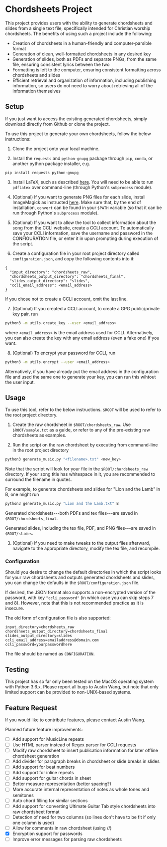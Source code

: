 # Chordsheets Project
This project provides users with the ability to generate chordsheets and slides from a single text file, specifically
intended for Christian worship chordsheets. The benefits of using such a project include the following:

* Creation of chordsheets in a human-friendly and computer-parsible format
* Generation of clean, well-formatted chordsheets in any desired key
* Generation of slides, both as PDFs and separate PNGs, from the same file, ensuring consistent lyrics between the two
* Formatting is left to the computer, ensuring consistent formatting across chordsheets and slides
* Efficient retrieval and organization of information, including publishing information, so users do not need to worry
about retrieving all of the information themselves

## Setup

If you just want to access the existing generated chordsheets, simply download directly from Github or clone the project.

To use this project to generate your own chordsheets, follow the below instructions:
1. Clone the project onto your local machine.

2. Install the `requests` and `python-gnupg` package through `pip`, `conda`, or another python package installer, e.g.
```
pip install requests python-gnupg
```

3. Install LaTeX, such as described [here](https://www.latex-project.org/get/). You will need to be able to run `pdflatex`
over command-line (through Python's `subprocess` module).

4. (Optional) If you want to generate PNG files for each slide, install ImageMagick as instructed [here](http://www.imagemagick.org/script/download.php).
Make sure that, by the end of installation, `convert` can be found in your `$PATH` variable (so that it can be run through Python's `subprocess` module).

5. (Optional) If you want to allow the tool to collect information about the song from the CCLI website, create a CCLI
account. To automatically save your CCLI information, save the username and password in the CONFIGURATION file, or enter
it in upon prompting during execution of the script.

6. Create a configuration file in your root project directory called `configuration.json`, and copy the following contents into it:
```
{
  "input_directory": "chordsheets_raw",
  "chordsheets_output_directory": "chordsheets_final",
  "slides_output_directory": "slides",
  "ccli_email_address": <email_address>
}
```
If you chose not to create a CCLI account, omit the last line.

7. (Optional) If you created a CCLI account, to create a GPG public/private key pair, run
```bash
python3 -m utils.create_key --user <email_address>
```
where `<email_address>` is the email address used for CCLI. Alternatively, you can also create the key with any email address (even a fake one) if you want.

8. (Optional) To encrypt your password for CCLI, run
```bash
python3 -m utils.encrypt --user <email_address>
```
Alternatively, if you have already put the email address in the configuration file and used the same one to generate your key,
you can run this wihtout the user input.

## Usage

To use this tool, refer to the below instructions. `$ROOT` will be used to refer to the root project directory.

1. Create the raw chordsheet in `$ROOT/chordsheets_raw`. Use `$ROOT/sample.txt` as a guide, or refer to any of the
pre-existing raw chordsheets as examples.

2. Run the script on the raw chordsheet by executing from command-line in the root project directory

```bash
python3 generate_music.py "<filename>.txt" <new_key>
```

Note that the script will look for your file in the `$ROOT/chordsheets_raw` directory. If your song title has whitespace
in it, you are recommended to surround the filename in quotes.

For example, to generate chordsheets and slides for "Lion and the Lamb" in B, one might run
```bash
python3 generate_music.py "Lion and the Lamb.txt" B
```

Generated chordsheets---both PDFs and tex files---are saved in `$ROOT/chordsheets_final`.

Generated slides, including the tex file, PDF, and PNG files---are saved in `$ROOT/slides`.

3. (Optional) If you need to make tweaks to the output files afterward, navigate to the appropriate directory, modify
the tex file, and recompile.

### Configuration

Should you desire to change the default directories in which the script looks for your raw chordsheets and outputs
generated chordsheets and slides, you can change the defaults in the `$ROOT/configuration.json` file.

If desired, the JSON format also supports a non-encrypted version of the password, with key `"ccli_password"` (in which
case you can skip steps 7 and 8). However, note that this is not recommended practice as it is insecure.

The old form of configuration file is also supported:
```
input_directory=chordsheets_raw
chordsheets_output_directory=chordsheets_final
slides_output_directory=slides
ccli_email_address=emailaddress@domain.com
ccli_password=yourpasswordhere
```
The file should be named as `CONFIGURATION`.

## Testing

This project has so far only been tested on the MacOS operating system with Python 3.6.x. Please report all bugs to
Austin Wang, but note that only limited support can be provided to non-UNIX-based systems.

## Feature Request

If you would like to contribute features, please contact Austin Wang.

Planned future feature improvements:
- [ ] Add support for MusicLine repeats
- [ ] Use HTML parser instead of Regex parser for CCLI requests
- [ ] Modify raw chordsheet to insert publication information for later offline chordsheet generation
- [ ] Add divider for paragraph breaks in chordsheet or slide breaks in slides
- [ ] Add support for beat numbers
- [ ] Add support for inline repeats
- [ ] Add support for guitar chords in sheet
- [ ] Better measure representation (better spacing?)
- [ ] More accurate internal representation of notes as whole tones and semitones
- [ ] Auto chord filling for similar sections
- [ ] Add support for converting Ultimate Guitar Tab style chordsheets into raw chordsheet format
- [ ] Detection of need for two columns (so lines don't have to be fit if only one column is used)
- [ ] Allow for comments in raw chordsheet (using //)
- [x] Encryption support for passwords
- [ ] Improve error messages for parsing raw chordsheets